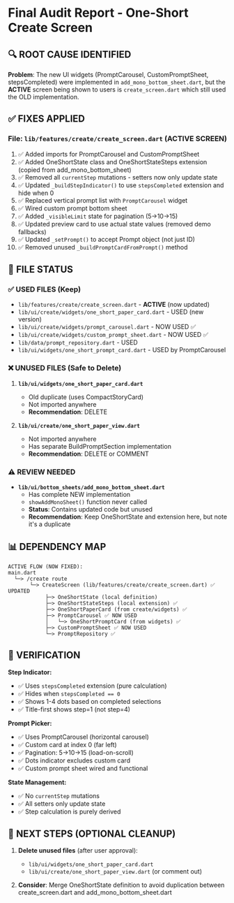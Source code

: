 # Final Audit Report - One-Short Create Screen

## 🔍 ROOT CAUSE IDENTIFIED

**Problem**: The new UI widgets (PromptCarousel, CustomPromptSheet, stepsCompleted) were implemented in `add_mono_bottom_sheet.dart`, but the **ACTIVE** screen being shown to users is `create_screen.dart` which still used the OLD implementation.

## ✅ FIXES APPLIED

### File: `lib/features/create/create_screen.dart` (ACTIVE SCREEN)
1. ✅ Added imports for PromptCarousel and CustomPromptSheet
2. ✅ Added OneShortState class and OneShortStateSteps extension (copied from add_mono_bottom_sheet)
3. ✅ Removed all `currentStep` mutations - setters now only update state
4. ✅ Updated `_buildStepIndicator()` to use `stepsCompleted` extension and hide when 0
5. ✅ Replaced vertical prompt list with `PromptCarousel` widget
6. ✅ Wired custom prompt bottom sheet
7. ✅ Added `_visibleLimit` state for pagination (5→10→15)
8. ✅ Updated preview card to use actual state values (removed demo fallbacks)
9. ✅ Updated `_setPrompt()` to accept Prompt object (not just ID)
10. ✅ Removed unused `_buildPromptCardFromPrompt()` method

## 📁 FILE STATUS

### ✅ USED FILES (Keep)
- `lib/features/create/create_screen.dart` - **ACTIVE** (now updated)
- `lib/ui/create/widgets/one_short_paper_card.dart` - USED (new version)
- `lib/ui/create/widgets/prompt_carousel.dart` - NOW USED ✅
- `lib/ui/create/widgets/custom_prompt_sheet.dart` - NOW USED ✅
- `lib/data/prompt_repository.dart` - USED
- `lib/ui/widgets/one_short_prompt_card.dart` - USED by PromptCarousel

### ❌ UNUSED FILES (Safe to Delete)
1. **`lib/ui/widgets/one_short_paper_card.dart`**
   - Old duplicate (uses CompactStoryCard)
   - Not imported anywhere
   - **Recommendation**: DELETE

2. **`lib/ui/create/one_short_paper_view.dart`**
   - Not imported anywhere
   - Has separate BuildPromptSection implementation
   - **Recommendation**: DELETE or COMMENT

### ⚠️ REVIEW NEEDED
- **`lib/ui/bottom_sheets/add_mono_bottom_sheet.dart`**
   - Has complete NEW implementation
   - `showAddMonoSheet()` function never called
   - **Status**: Contains updated code but unused
   - **Recommendation**: Keep OneShortState and extension here, but note it's a duplicate

## 📊 DEPENDENCY MAP

```
ACTIVE FLOW (NOW FIXED):
main.dart
  └─> /create route
       └─> CreateScreen (lib/features/create/create_screen.dart) ✅ UPDATED
            ├─> OneShortState (local definition)
            ├─> OneShortStateSteps (local extension) ✅
            ├─> OneShortPaperCard (from create/widgets) ✅
            ├─> PromptCarousel ✅ NOW USED
            │   └─> OneShortPromptCard (from widgets) ✅
            ├─> CustomPromptSheet ✅ NOW USED
            └─> PromptRepository ✅
```

## 🎯 VERIFICATION

**Step Indicator:**
- ✅ Uses `stepsCompleted` extension (pure calculation)
- ✅ Hides when `stepsCompleted == 0`
- ✅ Shows 1-4 dots based on completed selections
- ✅ Title-first shows step=1 (not step=4)

**Prompt Picker:**
- ✅ Uses PromptCarousel (horizontal carousel)
- ✅ Custom card at index 0 (far left)
- ✅ Pagination: 5→10→15 (load-on-scroll)
- ✅ Dots indicator excludes custom card
- ✅ Custom prompt sheet wired and functional

**State Management:**
- ✅ No `currentStep` mutations
- ✅ All setters only update state
- ✅ Step calculation is purely derived

## 🔧 NEXT STEPS (OPTIONAL CLEANUP)

1. **Delete unused files** (after user approval):
   - `lib/ui/widgets/one_short_paper_card.dart`
   - `lib/ui/create/one_short_paper_view.dart` (or comment out)

2. **Consider**: Merge OneShortState definition to avoid duplication between create_screen.dart and add_mono_bottom_sheet.dart

